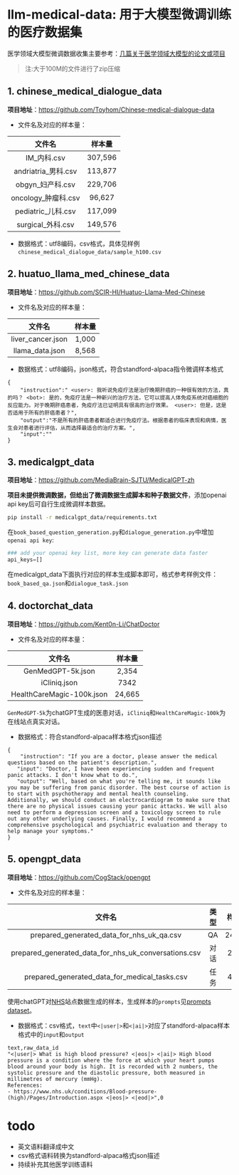 # llm-medical-data: 用于大模型微调训练的医疗数据集

医学领域大模型微调数据收集主要参考：[几篇关于医学领域大模型的论文或项目](https://zhuanlan.zhihu.com/p/629591953)

> 注:大于100M的文件进行了zip压缩

## 1. chinese_medical_dialogue_data
**项目地址**：https://github.com/Toyhom/Chinese-medical-dialogue-data

- 文件名及对应的样本量：

|文件名|样本量|
|:-:|:-:|
|IM_内科.csv| 307,596 |
|andriatria_男科.csv| 113,877 |
|obgyn_妇产科.csv| 229,706 |
|oncology_肿瘤科.csv| 96,627 |
|pediatric_儿科.csv| 117,099 |
|surgical_外科.csv| 149,576 |

- 数据格式：utf8编码，csv格式，具体见样例```chinese_medical_dialogue_data/sample_h100.csv```


## 2. huatuo_llama_med_chinese_data
**项目地址**：https://github.com/SCIR-HI/Huatuo-Llama-Med-Chinese

- 文件名及对应的样本量：

|文件名|样本量|
|:-:|:-:|
|liver_cancer.json| 1,000 |
|llama_data.json| 8,568 |

- 数据格式：utf8编码，json格式，符合standford-alpaca指令微调样本格式

```data
{
    "instruction":" <user>: 我听说免疫疗法是治疗晚期肝癌的一种很有效的方法，真的吗？ <bot>: 是的，免疫疗法是一种新兴的治疗方法，它可以提高人体免疫系统对癌细胞的反应能力。对于晚期肝癌患者，免疫疗法已证明具有很高的治疗效果。 <user>: 但是，这是否适用于所有的肝癌患者？",
    "output":"不是所有的肝癌患者都适合进行免疫疗法。根据患者的临床表现和病情，医生会对患者进行评估，从而选择最适合的治疗方案。",
    "input":""
}
```

## 3. medicalgpt_data
**项目地址**：https://github.com/MediaBrain-SJTU/MedicalGPT-zh

**项目未提供微调数据，但给出了微调数据生成脚本和种子数据文件**，添加openai api key后可自行生成微调样本数据。

```bash
pip install -r medicalgpt_data/requirements.txt
```

在```book_based_question_generation.py```和```dialogue_generation.py```中增加```openai api key```:

```python
### add your openai key list, more key can generate data faster
api_keys=[]
```

在medicalgpt_data下面执行对应的样本生成脚本即可，格式参考样例文件：```book_based_qa.json```和```dialogue_task.json```


## 4. doctorchat_data
**项目地址**：https://github.com/Kent0n-Li/ChatDoctor

- 文件名及对应的样本量：


|文件名|样本量|
|:-:|:-:|
|GenMedGPT-5k.json| 2,354 |
|iCliniq.json| 7342 |
|HealthCareMagic-100k.json| 24,665 |

```GenMedGPT-5k```为chatGPT生成的医患对话，```iCliniq```和```HealthCareMagic-100k```为在线站点真实对话。

- 数据格式：符合standford-alpaca样本格式json描述

```
{
	"instruction": "If you are a doctor, please answer the medical questions based on the patient's description.",
   "input": "Doctor, I have been experiencing sudden and frequent panic attacks. I don't know what to do.",
   "output": "Well, based on what you're telling me, it sounds like you may be suffering from panic disorder. The best course of action is to start with psychotherapy and mental health counseling. Additionally, we should conduct an electrocardiogram to make sure that there are no physical issues causing your panic attacks. We will also need to perform a depression screen and a toxicology screen to rule out any other underlying causes. Finally, I would recommend a comprehensive psychological and psychiatric evaluation and therapy to help manage your symptoms."
}
```


## 5. opengpt_data
**项目地址**：https://github.com/CogStack/opengpt

- 文件名及对应的样本量：


|文件名|类型|样本量|
|:-:|:-:|:-:|
|prepared_generated_data_for_nhs_uk_qa.csv| QA | 24,665 |
|prepared_generated_data_for_nhs_uk_conversations.csv| 对话 | 2,354 |
|prepared_generated_data_for_medical_tasks.csv| 任务 | 4,688 |

使用chatGPT对[NHS](https://www.nhs.uk/conditions/)站点数据生成的样本，生成样本的```prompts```见[prompts dataset](https://github.com/CogStack/OpenGPT/blob/main/data/prompts.json)。


- 数据格式：csv格式，```text```中```<|user|>```和```<|ai|>```对应了standford-alpaca样本格式中的```input```和```output```

```data
text,raw_data_id
"<|user|> What is high blood pressure? <|eos|> <|ai|> High blood pressure is a condition where the force at which your heart pumps blood around your body is high. It is recorded with 2 numbers, the systolic pressure and the diastolic pressure, both measured in millimetres of mercury (mmHg).
References:
- https://www.nhs.uk/conditions/Blood-pressure-(high)/Pages/Introduction.aspx <|eos|> <|eod|>",0
```

# todo

- 英文语料翻译成中文
- csv格式语料转换为standford-alpaca格式json描述
- 持续补充其他医学训练语料

